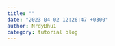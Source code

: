 ```yaml
---
title: ""
date: "2023-04-02 12:26:47 +0300"
author: NrdyBhu1
category: tutorial blog
---
```


<!-- Google tag (gtag.js) -->
<script async src="https://www.googletagmanager.com/gtag/js?id=G-L4XMJEQW5N"></script>
<script>
  window.dataLayer = window.dataLayer || [];
  function gtag(){dataLayer.push(arguments);}
  gtag('js', new Date());

  gtag('config', 'G-L4XMJEQW5N');
</script>